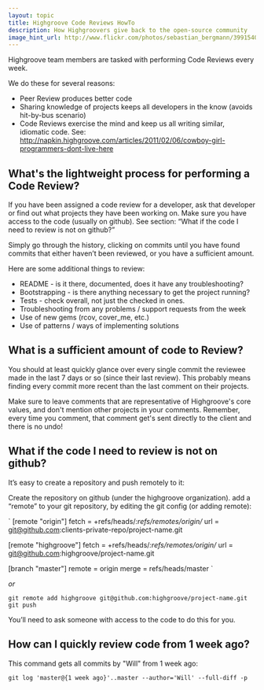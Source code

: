 ```yaml
---
layout: topic
title: Highgroove Code Reviews HowTo
description: How Highgroovers give back to the open-source community
image_hint_url: http://www.flickr.com/photos/sebastian_bergmann/3991540987/
---
```


Highgroove team members are tasked with performing Code Reviews every week.

We do these for several reasons:

* Peer Review produces better code
* Sharing knowledge of projects keeps all developers in the know (avoids hit-by-bus scenario)
* Code Reviews exercise the mind and keep us all writing similar, idiomatic code. See: http://napkin.highgroove.com/articles/2011/02/06/cowboy-girl-programmers-dont-live-here

## What's the lightweight process for performing a Code Review?

If you have been assigned a code review for a developer, ask that developer or find out what projects they have been working on. Make sure you have access to the code (usually on github). See section: “What if the code I need to review is not on github?”

Simply go through the history, clicking on commits until you have found commits that either haven’t been reviewed, or you have a sufficient amount. 

Here are some additional things to review:

* README - is it there, documented, does it have any troubleshooting?
* Bootstrapping - is there anything necessary to get the project running?
* Tests - check overall, not just the checked in ones.
* Troubleshooting from any problems / support requests from the week
* Use of new gems (rcov, cover_me, etc.)
* Use of patterns / ways of implementing solutions

## What is a sufficient amount of code to Review?

You should at least quickly glance over every single commit the reviewee made in
the last 7 days or so (since their last review).  This probably means finding
every commit more recent than the last comment on their projects.

Make sure to leave comments that are representative of Highgroove's core values, and don't mention other projects in your comments. Remember, every time you comment, that comment get's sent directly to the client and there is no undo!

## What if the code I need to review is not on github?

It’s easy to create a repository and push remotely to it:

Create the repository on github (under the highgroove organization).
add a “remote” to your git repository, by editing the git config (or adding remote): 

`
[remote "origin"]
fetch = +refs/heads/*:refs/remotes/origin/*
url = git@github.com:clients-private-repo/project-name.git

[remote "highgroove"]
fetch = +refs/heads/*:refs/remotes/origin/*
url = git@github.com:highgroove/project-name.git

[branch "master"]
remote = origin
merge = refs/heads/master
`

*or*

`
git remote add highgroove git@github.com:highgroove/project-name.git
git push
`

You’ll need to ask someone with access to the code to do this for you.

## How can I quickly review code from 1 week ago?

This command gets all commits by "Will" from 1 week ago:

`git log 'master@{1 week ago}'..master --author='Will' --full-diff -p`
